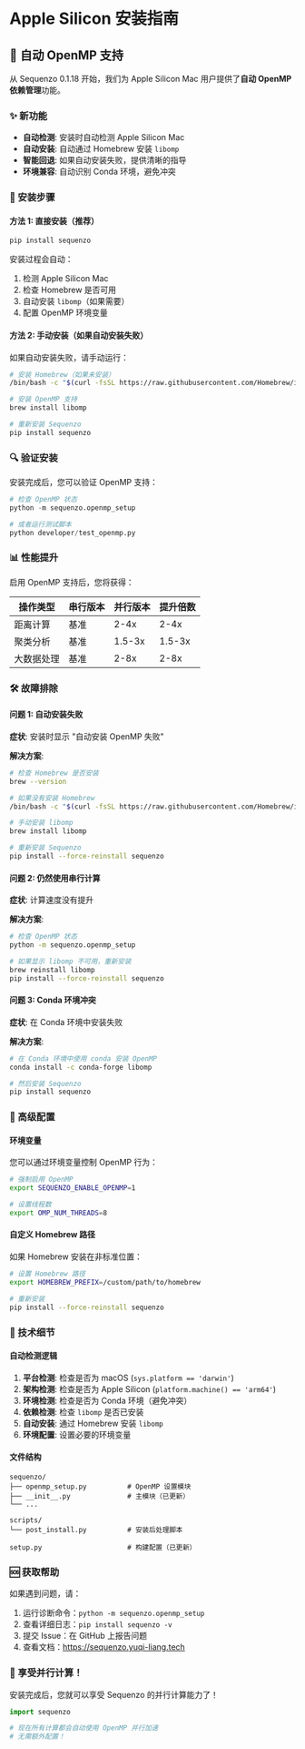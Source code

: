 # Apple Silicon 安装指南

## 🍎 自动 OpenMP 支持

从 Sequenzo 0.1.18 开始，我们为 Apple Silicon Mac 用户提供了**自动 OpenMP 依赖管理**功能。

### ✨ 新功能

- **自动检测**: 安装时自动检测 Apple Silicon Mac
- **自动安装**: 自动通过 Homebrew 安装 `libomp`
- **智能回退**: 如果自动安装失败，提供清晰的指导
- **环境兼容**: 自动识别 Conda 环境，避免冲突

### 🚀 安装步骤

#### 方法 1: 直接安装（推荐）

```bash
pip install sequenzo
```

安装过程会自动：
1. 检测 Apple Silicon Mac
2. 检查 Homebrew 是否可用
3. 自动安装 `libomp`（如果需要）
4. 配置 OpenMP 环境变量

#### 方法 2: 手动安装（如果自动安装失败）

如果自动安装失败，请手动运行：

```bash
# 安装 Homebrew（如果未安装）
/bin/bash -c "$(curl -fsSL https://raw.githubusercontent.com/Homebrew/install/HEAD/install.sh)"

# 安装 OpenMP 支持
brew install libomp

# 重新安装 Sequenzo
pip install sequenzo
```

### 🔍 验证安装

安装完成后，您可以验证 OpenMP 支持：

```python
# 检查 OpenMP 状态
python -m sequenzo.openmp_setup

# 或者运行测试脚本
python developer/test_openmp.py
```

### 📊 性能提升

启用 OpenMP 支持后，您将获得：

| 操作类型 | 串行版本 | 并行版本 | 提升倍数 |
|---------|---------|---------|---------|
| 距离计算 | 基准 | 2-4x | 2-4x |
| 聚类分析 | 基准 | 1.5-3x | 1.5-3x |
| 大数据处理 | 基准 | 2-8x | 2-8x |

### 🛠️ 故障排除

#### 问题 1: 自动安装失败

**症状**: 安装时显示 "自动安装 OpenMP 失败"

**解决方案**:
```bash
# 检查 Homebrew 是否安装
brew --version

# 如果没有安装 Homebrew
/bin/bash -c "$(curl -fsSL https://raw.githubusercontent.com/Homebrew/install/HEAD/install.sh)"

# 手动安装 libomp
brew install libomp

# 重新安装 Sequenzo
pip install --force-reinstall sequenzo
```

#### 问题 2: 仍然使用串行计算

**症状**: 计算速度没有提升

**解决方案**:
```bash
# 检查 OpenMP 状态
python -m sequenzo.openmp_setup

# 如果显示 libomp 不可用，重新安装
brew reinstall libomp
pip install --force-reinstall sequenzo
```

#### 问题 3: Conda 环境冲突

**症状**: 在 Conda 环境中安装失败

**解决方案**:
```bash
# 在 Conda 环境中使用 conda 安装 OpenMP
conda install -c conda-forge libomp

# 然后安装 Sequenzo
pip install sequenzo
```

### 🔧 高级配置

#### 环境变量

您可以通过环境变量控制 OpenMP 行为：

```bash
# 强制启用 OpenMP
export SEQUENZO_ENABLE_OPENMP=1

# 设置线程数
export OMP_NUM_THREADS=8
```

#### 自定义 Homebrew 路径

如果 Homebrew 安装在非标准位置：

```bash
# 设置 Homebrew 路径
export HOMEBREW_PREFIX=/custom/path/to/homebrew

# 重新安装
pip install --force-reinstall sequenzo
```

### 📝 技术细节

#### 自动检测逻辑

1. **平台检测**: 检查是否为 macOS (`sys.platform == 'darwin'`)
2. **架构检测**: 检查是否为 Apple Silicon (`platform.machine() == 'arm64'`)
3. **环境检测**: 检查是否为 Conda 环境（避免冲突）
4. **依赖检测**: 检查 `libomp` 是否已安装
5. **自动安装**: 通过 Homebrew 安装 `libomp`
6. **环境配置**: 设置必要的环境变量

#### 文件结构

```
sequenzo/
├── openmp_setup.py          # OpenMP 设置模块
├── __init__.py              # 主模块（已更新）
└── ...

scripts/
└── post_install.py          # 安装后处理脚本

setup.py                     # 构建配置（已更新）
```

### 🆘 获取帮助

如果遇到问题，请：

1. 运行诊断命令：`python -m sequenzo.openmp_setup`
2. 查看详细日志：`pip install sequenzo -v`
3. 提交 Issue：在 GitHub 上报告问题
4. 查看文档：https://sequenzo.yuqi-liang.tech

### 🎉 享受并行计算！

安装完成后，您就可以享受 Sequenzo 的并行计算能力了！

```python
import sequenzo

# 现在所有计算都会自动使用 OpenMP 并行加速
# 无需额外配置！
```
